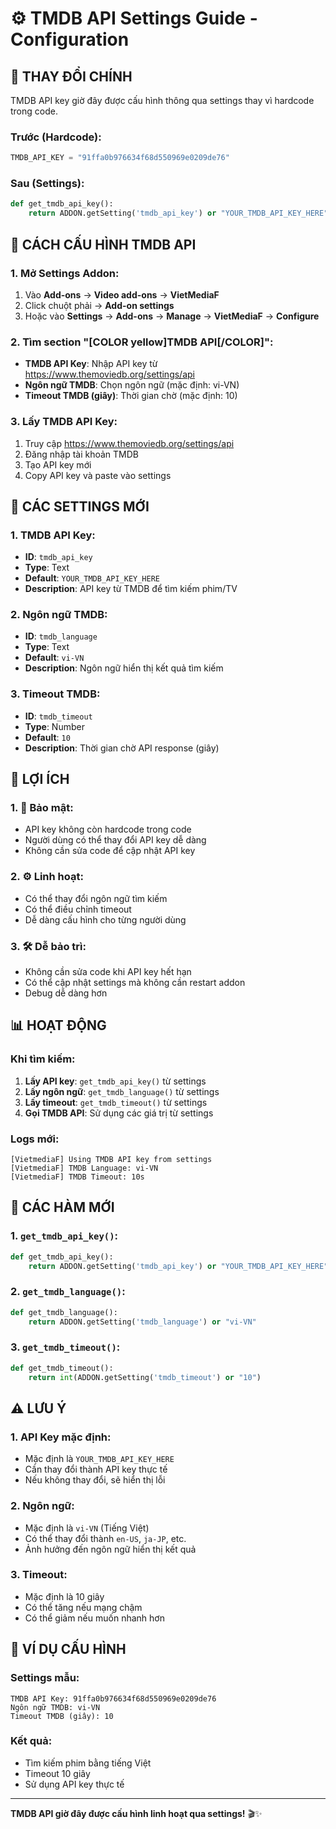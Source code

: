 # ⚙️ TMDB API Settings Guide - Configuration

## 🎯 **THAY ĐỔI CHÍNH**

TMDB API key giờ đây được cấu hình thông qua settings thay vì hardcode trong code.

### **Trước (Hardcode):**
```python
TMDB_API_KEY = "91ffa0b976634f68d550969e0209de76"
```

### **Sau (Settings):**
```python
def get_tmdb_api_key():
    return ADDON.getSetting('tmdb_api_key') or "YOUR_TMDB_API_KEY_HERE"
```

## 📱 **CÁCH CẤU HÌNH TMDB API**

### **1. Mở Settings Addon:**
1. Vào **Add-ons** → **Video add-ons** → **VietMediaF**
2. Click chuột phải → **Add-on settings**
3. Hoặc vào **Settings** → **Add-ons** → **Manage** → **VietMediaF** → **Configure**

### **2. Tìm section "[COLOR yellow]TMDB API[/COLOR]":**
- **TMDB API Key**: Nhập API key từ https://www.themoviedb.org/settings/api
- **Ngôn ngữ TMDB**: Chọn ngôn ngữ (mặc định: vi-VN)
- **Timeout TMDB (giây)**: Thời gian chờ (mặc định: 10)

### **3. Lấy TMDB API Key:**
1. Truy cập https://www.themoviedb.org/settings/api
2. Đăng nhập tài khoản TMDB
3. Tạo API key mới
4. Copy API key và paste vào settings

## 🔧 **CÁC SETTINGS MỚI**

### **1. TMDB API Key:**
- **ID**: `tmdb_api_key`
- **Type**: Text
- **Default**: `YOUR_TMDB_API_KEY_HERE`
- **Description**: API key từ TMDB để tìm kiếm phim/TV

### **2. Ngôn ngữ TMDB:**
- **ID**: `tmdb_language`
- **Type**: Text
- **Default**: `vi-VN`
- **Description**: Ngôn ngữ hiển thị kết quả tìm kiếm

### **3. Timeout TMDB:**
- **ID**: `tmdb_timeout`
- **Type**: Number
- **Default**: `10`
- **Description**: Thời gian chờ API response (giây)

## 🚀 **LỢI ÍCH**

### **1. 🔐 Bảo mật:**
- API key không còn hardcode trong code
- Người dùng có thể thay đổi API key dễ dàng
- Không cần sửa code để cập nhật API key

### **2. ⚙️ Linh hoạt:**
- Có thể thay đổi ngôn ngữ tìm kiếm
- Có thể điều chỉnh timeout
- Dễ dàng cấu hình cho từng người dùng

### **3. 🛠️ Dễ bảo trì:**
- Không cần sửa code khi API key hết hạn
- Có thể cập nhật settings mà không cần restart addon
- Debug dễ dàng hơn

## 📊 **HOẠT ĐỘNG**

### **Khi tìm kiếm:**
1. **Lấy API key**: `get_tmdb_api_key()` từ settings
2. **Lấy ngôn ngữ**: `get_tmdb_language()` từ settings
3. **Lấy timeout**: `get_tmdb_timeout()` từ settings
4. **Gọi TMDB API**: Sử dụng các giá trị từ settings

### **Logs mới:**
```
[VietmediaF] Using TMDB API key from settings
[VietmediaF] TMDB Language: vi-VN
[VietmediaF] TMDB Timeout: 10s
```

## 🔧 **CÁC HÀM MỚI**

### **1. `get_tmdb_api_key()`:**
```python
def get_tmdb_api_key():
    return ADDON.getSetting('tmdb_api_key') or "YOUR_TMDB_API_KEY_HERE"
```

### **2. `get_tmdb_language()`:**
```python
def get_tmdb_language():
    return ADDON.getSetting('tmdb_language') or "vi-VN"
```

### **3. `get_tmdb_timeout()`:**
```python
def get_tmdb_timeout():
    return int(ADDON.getSetting('tmdb_timeout') or "10")
```

## ⚠️ **LƯU Ý**

### **1. API Key mặc định:**
- Mặc định là `YOUR_TMDB_API_KEY_HERE`
- Cần thay đổi thành API key thực tế
- Nếu không thay đổi, sẽ hiển thị lỗi

### **2. Ngôn ngữ:**
- Mặc định là `vi-VN` (Tiếng Việt)
- Có thể thay đổi thành `en-US`, `ja-JP`, etc.
- Ảnh hưởng đến ngôn ngữ hiển thị kết quả

### **3. Timeout:**
- Mặc định là 10 giây
- Có thể tăng nếu mạng chậm
- Có thể giảm nếu muốn nhanh hơn

## 🎯 **VÍ DỤ CẤU HÌNH**

### **Settings mẫu:**
```
TMDB API Key: 91ffa0b976634f68d550969e0209de76
Ngôn ngữ TMDB: vi-VN
Timeout TMDB (giây): 10
```

### **Kết quả:**
- Tìm kiếm phim bằng tiếng Việt
- Timeout 10 giây
- Sử dụng API key thực tế

---

**TMDB API giờ đây được cấu hình linh hoạt qua settings!** 🎬✨
